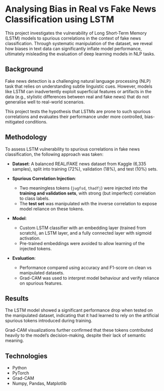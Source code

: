 # Analysing Bias in Real vs Fake News Classification using LSTM

This project investigates the vulnerability of Long Short-Term Memory (LSTM) models to spurious correlations in the context of fake news classification. Through systematic manipulation of the dataset, we reveal how biases in text data can significantly inflate model performance, ultimately misleading the evaluation of deep learning models in NLP tasks.

## Background

Fake news detection is a challenging natural language processing (NLP) task that relies on understanding subtle linguistic cues. However, models like LSTM can inadvertently exploit superficial features or artifacts in the data (e.g., stylistic differences between real and fake news) that do not generalise well to real-world scenarios.

This project tests the hypothesis that LSTMs are prone to such spurious correlations and evaluates their performance under more controlled, bias-mitigated conditions.

## Methodology

To assess LSTM vulnerability to spurious correlations in fake news classification, the following approach was taken:

- **Dataset**: A balanced REAL/FAKE news dataset from Kaggle (6,335 samples), split into training (72%), validation (18%), and test (10%) sets.
  
- **Spurious Correlation Injection**:
  - Two meaningless tokens (`jugfsd`, `thadfj`) were injected into the **training and validation sets**, with strong (but imperfect) correlation to class labels.
  - The **test set** was manipulated with the inverse correlation to expose model reliance on these tokens.

- **Model**:  
  - Custom LSTM classifier with an embedding layer (trained from scratch), an LSTM layer, and a fully connected layer with sigmoid activation.
  - Pre-trained embeddings were avoided to allow learning of the injected tokens.

- **Evaluation**:
  - Performance compared using accuracy and F1-score on clean vs manipulated datasets.
  - Grad-CAM was used to interpret model behaviour and verify reliance on spurious features.

## Results

The LSTM model showed a significant performance drop when tested on the manipulated dataset, indicating that it had learned to rely on the artificial spurious tokens introduced during training.

Grad-CAM visualizations further confirmed that these tokens contributed heavily to the model’s decision-making, despite their lack of semantic meaning.

## Technologies

- Python
- PyTorch
- Grad-CAM
- Numpy, Pandas, Matplotlib
